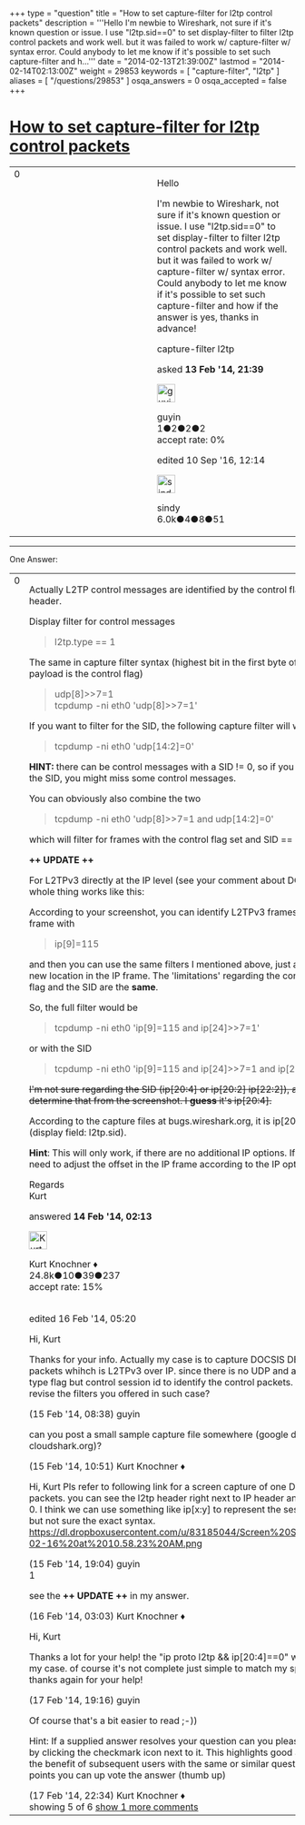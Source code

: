 +++
type = "question"
title = "How to set capture-filter for l2tp control packets"
description = '''Hello I&#x27;m newbie to Wireshark, not sure if it&#x27;s known question or issue. I use &quot;l2tp.sid==0&quot; to set display-filter to filter l2tp control packets and work well. but it was failed to work w/ capture-filter w/ syntax error. Could anybody to let me know if it&#x27;s possible to set such capture-filter and h...'''
date = "2014-02-13T21:39:00Z"
lastmod = "2014-02-14T02:13:00Z"
weight = 29853
keywords = [ "capture-filter", "l2tp" ]
aliases = [ "/questions/29853" ]
osqa_answers = 0
osqa_accepted = false
+++

<div class="headNormal">

# [How to set capture-filter for l2tp control packets](/questions/29853/how-to-set-capture-filter-for-l2tp-control-packets)

</div>

<div id="main-body">

<div id="askform">

<table id="question-table" style="width:100%;"><colgroup><col style="width: 50%" /><col style="width: 50%" /></colgroup><tbody><tr class="odd"><td style="width: 30px; vertical-align: top"><div class="vote-buttons"><div id="post-29853-score" class="post-score" title="current number of votes">0</div><div id="favorite-count" class="favorite-count"></div></div></td><td><div id="item-right"><div class="question-body"><p>Hello</p><p>I'm newbie to Wireshark, not sure if it's known question or issue. I use "l2tp.sid==0" to set display-filter to filter l2tp control packets and work well. but it was failed to work w/ capture-filter w/ syntax error. Could anybody to let me know if it's possible to set such capture-filter and how if the answer is yes, thanks in advance!</p></div><div id="question-tags" class="tags-container tags">capture-filter l2tp</div><div id="question-controls" class="post-controls"></div><div class="post-update-info-container"><div class="post-update-info post-update-info-user"><p>asked <strong>13 Feb '14, 21:39</strong></p><img src="https://secure.gravatar.com/avatar/3540a8ef2d9764d4e0ad88b01abed52c?s=32&amp;d=identicon&amp;r=g" class="gravatar" width="32" height="32" alt="guyin&#39;s gravatar image" /><p>guyin<br />
<span class="score" title="1 reputation points">1</span><span title="2 badges"><span class="badge1">●</span><span class="badgecount">2</span></span><span title="2 badges"><span class="silver">●</span><span class="badgecount">2</span></span><span title="2 badges"><span class="bronze">●</span><span class="badgecount">2</span></span><br />
<span class="accept_rate" title="Rate of the user&#39;s accepted answers">accept rate:</span> <span title="guyin has no accepted answers">0%</span></p></div><div class="post-update-info post-update-info-edited"><p>edited 10 Sep '16, 12:14</p><img src="https://secure.gravatar.com/avatar/00fc6e2633725bd871ff636f0175eabc?s=32&amp;d=identicon&amp;r=g" class="gravatar" width="32" height="32" alt="sindy&#39;s gravatar image" /><p>sindy<br />
<span class="score" title="6049 reputation points"><span>6.0k</span></span><span title="4 badges"><span class="badge1">●</span><span class="badgecount">4</span></span><span title="8 badges"><span class="silver">●</span><span class="badgecount">8</span></span><span title="51 badges"><span class="bronze">●</span><span class="badgecount">51</span></span></p></div></div><div id="comments-container-29853" class="comments-container"></div><div id="comment-tools-29853" class="comment-tools"></div><div class="clear"></div><div id="comment-29853-form-container" class="comment-form-container"></div><div class="clear"></div></div></td></tr></tbody></table>

------------------------------------------------------------------------

<div class="tabBar">

<span id="sort-top"></span>

<div class="headQuestions">

One Answer:

</div>

</div>

<span id="29863"></span>

<div id="answer-container-29863" class="answer">

<table style="width:100%;"><colgroup><col style="width: 50%" /><col style="width: 50%" /></colgroup><tbody><tr class="odd"><td style="width: 30px; vertical-align: top"><div class="vote-buttons"><div id="post-29863-score" class="post-score" title="current number of votes">0</div></div></td><td><div class="item-right"><div class="answer-body"><p>Actually L2TP control messages are identified by the control flag in the L2TP header.</p><p>Display filter for control messages</p><blockquote><p>l2tp.type == 1</p></blockquote><p>The same in capture filter syntax (highest bit in the first byte of the UDP payload is the control flag)</p><blockquote><p>udp[8]&gt;&gt;7=1<br />
tcpdump -ni eth0 'udp[8]&gt;&gt;7=1'</p></blockquote><p>If you want to filter for the SID, the following capture filter will work</p><blockquote><p>tcpdump -ni eth0 'udp[14:2]=0'</p></blockquote><p><strong>HINT:</strong> there can be control messages with a SID != 0, so if you only filter for the SID, you might miss some control messages.</p><p>You can obviously also combine the two</p><blockquote><p>tcpdump -ni eth0 'udp[8]&gt;&gt;7=1 and udp[14:2]=0'</p></blockquote><p>which will filter for frames with the control flag set and SID == 0.</p><p><strong>++ UPDATE ++</strong></p><p>For L2TPv3 directly at the IP level (see your comment about DOCSIS), the whole thing works like this:</p><p>According to your screenshot, you can identify L2TPv3 frames in the IP frame with</p><blockquote><p>ip[9]=115</p></blockquote><p>and then you can use the same filters I mentioned above, just adjusted to the new location in the IP frame. The 'limitations' regarding the control message flag and the SID are the <strong>same</strong>.</p><p>So, the full filter would be</p><blockquote><p>tcpdump -ni eth0 'ip[9]=115 and ip[24]&gt;&gt;7=1'</p></blockquote><p>or with the SID</p><blockquote><p>tcpdump -ni eth0 'ip[9]=115 and ip[24]&gt;&gt;7=1 and ip[20:4]=0'</p></blockquote><p><del>I'm not sure regarding the SID (ip[20:4] or ip[20:2] ip[22:2]), as I can't determine that from the screenshot. I <strong>guess</strong> it's ip[20:4].</del></p><p>According to the capture files at bugs.wireshark.org, it is ip[20:4] for the SID (display field: l2tp.sid).</p><p><strong>Hint</strong>: This will only work, if there are no additional IP options. If there are, you need to adjust the offset in the IP frame according to the IP options length.</p><p>Regards<br />
Kurt</p></div><div class="answer-controls post-controls"></div><div class="post-update-info-container"><div class="post-update-info post-update-info-user"><p>answered <strong>14 Feb '14, 02:13</strong></p><img src="https://secure.gravatar.com/avatar/23b7bf5b13bc2c98b2e8aa9869ca5d75?s=32&amp;d=identicon&amp;r=g" class="gravatar" width="32" height="32" alt="Kurt%20Knochner&#39;s gravatar image" /><p>Kurt Knochner ♦<br />
<span class="score" title="24767 reputation points"><span>24.8k</span></span><span title="10 badges"><span class="badge1">●</span><span class="badgecount">10</span></span><span title="39 badges"><span class="silver">●</span><span class="badgecount">39</span></span><span title="237 badges"><span class="bronze">●</span><span class="badgecount">237</span></span><br />
<span class="accept_rate" title="Rate of the user&#39;s accepted answers">accept rate:</span> <span title="Kurt Knochner has 344 accepted answers">15%</span> </br></br></p></div><div class="post-update-info post-update-info-edited"><p>edited 16 Feb '14, 05:20</p></div></div><div id="comments-container-29863" class="comments-container"><span id="29889"></span><div id="comment-29889" class="comment"><div id="post-29889-score" class="comment-score"></div><div class="comment-text"><p>Hi, Kurt</p><p>Thanks for your info. Actually my case is to capture DOCSIS DEPI control packets whihch is L2TPv3 over IP. since there is no UDP and also can't use type flag but control session id to identify the control packets. How can I revise the filters you offered in such case?</p></div><div id="comment-29889-info" class="comment-info"><span class="comment-age">(15 Feb '14, 08:38)</span> guyin</div></div><span id="29893"></span><div id="comment-29893" class="comment"><div id="post-29893-score" class="comment-score"></div><div class="comment-text"><p>can you post a small sample capture file somewhere (google drive, dropbox, cloudshark.org)?</p></div><div id="comment-29893-info" class="comment-info"><span class="comment-age">(15 Feb '14, 10:51)</span> Kurt Knochner ♦</div></div><span id="29899"></span><div id="comment-29899" class="comment"><div id="post-29899-score" class="comment-score"></div><div class="comment-text"><p>Hi, Kurt Pls refer to following link for a screen capture of one DEPI control packets. you can see the l2tp header right next to IP header and session id is 0. I think we can use something like ip[x:y] to represent the session id field but not sure the exact syntax. <a href="https://dl.dropboxusercontent.com/u/83185044/Screen%20Shot%202014-02-16%20at%2010.58.23%20AM.png">https://dl.dropboxusercontent.com/u/83185044/Screen%20Shot%202014-02-16%20at%2010.58.23%20AM.png</a></p></div><div id="comment-29899-info" class="comment-info"><span class="comment-age">(15 Feb '14, 19:04)</span> guyin</div></div><span id="29910"></span><div id="comment-29910" class="comment"><div id="post-29910-score" class="comment-score">1</div><div class="comment-text"><p>see the <strong>++ UPDATE ++</strong> in my answer.</p></div><div id="comment-29910-info" class="comment-info"><span class="comment-age">(16 Feb '14, 03:03)</span> Kurt Knochner ♦</div></div><span id="29948"></span><div id="comment-29948" class="comment"><div id="post-29948-score" class="comment-score"></div><div class="comment-text"><p>Hi, Kurt</p><p>Thanks a lot for your help! the "ip proto l2tp &amp;&amp; ip[20:4]==0" works fine w/ my case. of course it's not complete just simple to match my specific case. thanks again for your help!</p></div><div id="comment-29948-info" class="comment-info"><span class="comment-age">(17 Feb '14, 19:16)</span> guyin</div></div><span id="29952"></span><div id="comment-29952" class="comment not_top_scorer"><div id="post-29952-score" class="comment-score"></div><div class="comment-text"><p>Of course that's a bit easier to read ;-))</p><p>Hint: If a supplied answer resolves your question can you please "accept" it by clicking the checkmark icon next to it. This highlights good answers for the benefit of subsequent users with the same or similar questions. For extra points you can up vote the answer (thumb up)</p></div><div id="comment-29952-info" class="comment-info"><span class="comment-age">(17 Feb '14, 22:34)</span> Kurt Knochner ♦</div></div></div><div id="comment-tools-29863" class="comment-tools"><span class="comments-showing"> showing 5 of 6 </span> <a href="#" class="show-all-comments-link">show 1 more comments</a></div><div class="clear"></div><div id="comment-29863-form-container" class="comment-form-container"></div><div class="clear"></div></div></td></tr></tbody></table>

</div>

<div class="paginator-container-left">

</div>

</div>

</div>

